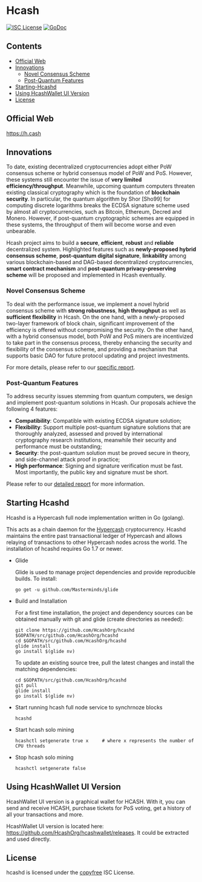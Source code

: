 # Hcash  

[![ISC License](http://img.shields.io/badge/license-ISC-blue.svg)](http://copyfree.org)
[![GoDoc](https://img.shields.io/badge/godoc-reference-blue.svg)](http://godoc.org/github.com/HcashOrg/hcashd)

## Contents  
+ [Official Web](#web)  
+ [Innovations](#innovations)  
	- [Novel Consensus Scheme](#novel-consensus-scheme)  
	- [Post-Quantum Features](#post-quantum-features)  
+ [Starting-Hcashd](#starting-hcashd)  
+ [Using HcashWallet UI Version](#using-hcashwallet-ui-version)  
+ [License](#license)  

<a name="web"></a>
## Official Web
https://h.cash

<a name="innovations"></a>
## Innovations 
To date, existing decentralized cryptocurrencies adopt either PoW consensus scheme or hybrid consensus model of PoW and PoS. However, these systems still encounter the issue of **very limited efficiency/throughput**. Meanwhile, upcoming quantum computers threaten existing classical cryptography which is the foundation of **blockchain security**. In particular, the quantum algorithm by Shor [Sho99] for computing discrete logarithms breaks the ECDSA signature scheme used by almost all cryptocurrencies, such as Bitcoin, Ethereum, Decred and Monero. However, if post-quantum cryptographic schemes are equipped in these systems, the throughput of them will become worse and even unbearable.

Hcash project aims to build a **secure**, **efficient**, **robust** and **reliable** decentralized system. Highlighted features such as **newly-proposed hybrid consensus scheme**, **post-quantum digital signature**, **linkability** among various blockchain-based and DAG-based decentralized cryptocurrencies, **smart contract mechanism** and **post-quantum privacy-preserving scheme** will be proposed and implemented in Hcash eventually.

<a name="novel-consensus-scheme"></a>
### Novel Consensus Scheme  
To deal with the performance issue, we implement a novel hybrid consensus scheme with **strong robustness**, **high throughput** as well as **sufficient flexibility** in Hcash. On the one hand, with a newly-proposed two-layer framework of block chain, significant improvement of the efficiency is offered without compromising the security. On the other hand, with a hybrid consensus model, both PoW and PoS miners are incentivized to take part in the consensus process, thereby enhancing the security and flexibility of the consensus scheme, and providing a mechanism that supports basic DAO for future protocol updating and project investments.

For more details, please refer to our [specific report](docs/research/design-rationale-of-the-consensus-scheme-in-hcash.md).

<a name="post-quantum-features"></a>
### Post-Quantum Features  
To address security issues stemming from quantum computers, we design and implement post-quantum solutions in Hcash. Our proposals achieve the following 4 features:  
+ **Compatibility**: Compatible with existing ECDSA signature solution;   
+ **Flexibility**: Support multiple post-quantum signature solutions that are thoroughly analyzed, assessed and proved by international cryptography research institutions, meanwhile their security and performance must be outstanding;  
+ **Security**: the post-quantum solution must be proved secure in theory, and side-channel attack proof in practice;  
+ **High performance**: Signing and signature verification must be fast. Most importantly, the public key and signature must be short.

Please refer to our [detailed report](docs/research/design-rationale-of-post-quantum-features-in-hcash.md) for more information.

<a name="starting-hcashd"></a>
## Starting Hcashd
Hcashd is a Hypercash full node implementation written in Go (golang).

This acts as a chain daemon for the [Hypercash](https://h.cash) cryptocurrency. Hcashd maintains the entire past transactional ledger of Hypercash and allows relaying of transactions to other Hypercash nodes across the world.
The installation of hcashd requires Go 1.7 or newer.
* Glide

	Glide is used to manage project dependencies and provide reproducible builds. To install:
	```
	go get -u github.com/Masterminds/glide
	```
* Build and Installation
	
	For a first time installation, the project and dependency sources can be obtained manually with git and glide (create directories as needed):
	```
	git clone https://github.com/HcashOrg/hcashd $GOPATH/src/github.com/HcashOrg/hcashd
	cd $GOPATH/src/github.com/HcashOrg/hcashd
	glide install
	go install $(glide nv)
	```
    To update an existing source tree, pull the latest changes and install the matching dependencies:
    ```
	cd $GOPATH/src/github.com/HcashOrg/hcashd
	git pull
	glide install
	go install $(glide nv)
    ```

* Start running hcash full node service to synchrnoze blocks
	```
	hcashd
	```

* Start hcash solo mining
	```
	hcashctl setgenerate true x     # where x represents the number of CPU threads
	```

* Stop hcash solo mining
	```
	hcashctl setgenerate false
	```
<a name="using-hcashwallet-ui-version"></a>
## Using HcashWallet UI Version

HcashWallet UI version is a graphical wallet for HCASH. With it, you can send and receive HCASH, purchase tickets for PoS voting, get a history of all your transactions and more.

HcashWallet UI version is located here: https://github.com/HcashOrg/hcashwallet/releases. It could be extracted and used directly.

<a name="license"></a>
## License  
hcashd is licensed under the [copyfree](http://copyfree.org) ISC License.
